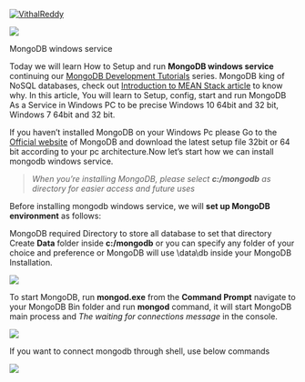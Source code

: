 [![VithalReddy](https://miro.medium.com/fit/c/96/96/1*GlQSX_dAtVf7agV94PlmgA.jpeg)](https://medium.com/@vithalreddy?source=post_page-----b0acd3a4b712--------------------------------)

![](https://miro.medium.com/max/1300/1*FiLjV7Xs4RH616P7GFJOSw.jpeg)

MongoDB windows service

Today we will learn How to Setup and run **MongoDB windows service** continuing our [MongoDB Development Tutorials](https://stackfame.com/mongodb) series. MongoDB king of NoSQL databases, check out [Introduction to MEAN Stack article](https://stackfame.com/introduction-mean-stack-development) to know why. In this article, You will learn to Setup, config, start and run MongoDB As a Service in Windows PC to be precise Windows 10 64bit and 32 bit, Windows 7 64bit and 32 bit.

If you haven’t installed MongoDB on your Windows Pc please Go to the [Official website](https://docs.mongodb.com/manual/tutorial/install-mongodb-on-windows/#) of MongoDB and download the latest setup file 32bit or 64 bit according to your pc architecture.Now let’s start how we can install mongodb windows service.

> _When you’re installing MongoDB, please select_ **_c:/mongodb_** _as directory for easier access and future uses_

Before installing mongodb windows service, we will **set up MongoDB environment** as follows:

MongoDB required Directory to store all database to set that directory Create **Data** folder inside **c:/mongodb** or you can specify any folder of your choice and preference or MongoDB will use \\data\\db inside your MongoDB Installation.

![](https://miro.medium.com/max/1400/1*yaaKuqzmgC0glqMnXq-zQw.png)

To start MongoDB, run **mongod.exe** from the **Command Prompt** navigate to your MongoDB Bin folder and run **mongod** command, it will start MongoDB main process and _The waiting for connections message_ in the console.

![](https://miro.medium.com/max/1400/1*7MfTwwIOE3zThXtug3EUMw.png)

If you want to connect mongodb through shell, use below commands

![](https://miro.medium.com/max/1400/1*G4-ZNkUYCuynRbS70K4Gig.png)